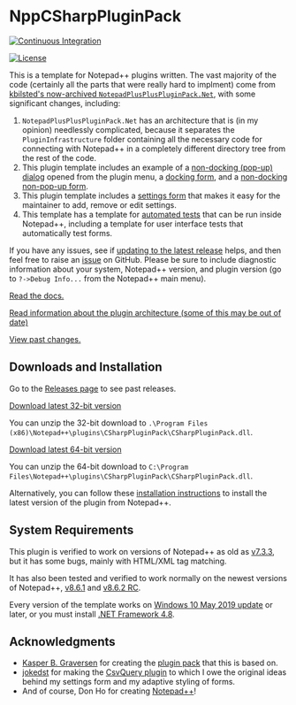 # NppCSharpPluginPack

[![Continuous Integration](https://github.com/molsonkiko/NppCSharpPluginPack/actions/workflows/CI_build.yml/badge.svg)](https://github.com/molsonkiko/NppCSharpPluginPack/actions/workflows/CI_build.yml)

[![License](http://img.shields.io/badge/License-Apache_2-red.svg?style=flat)](http://www.apache.org/licenses/LICENSE-2.0)

This is a template for Notepad++ plugins written. The vast majority of the code (certainly all the parts that were really hard to implment) come from [kbilsted's now-archived `NotepadPlusPlusPluginPack.Net`](https://github.com/kbilsted/NotepadPlusPlusPluginPack.Net), with some significant changes, including:

1. `NotepadPlusPlusPluginPack.Net` has an architecture that is (in my opinion) needlessly complicated, because it separates the `PluginInfrastructure` folder containing all the necessary code for connecting with Notepad++ in a completely different directory tree from the rest of the code.
2. This plugin template includes an example of a [non-docking (pop-up) dialog](/docs/README.md#about-form) opened from the plugin menu, a [docking form](/docs/README.md#selections-remembering-form), and a [non-docking non-pop-up form](/docs/README.md#dark-mode-test-form).
3. This plugin template includes a [settings form](/docs/README.md#settings-form) that makes it easy for the maintainer to add, remove or edit settings.
4. This template has a template for [automated tests](/docs/README.md#running-tests) that can be run inside Notepad++, including a template for user interface tests that automatically test forms.

If you have any issues, see if [updating to the latest release](https://github.com/molsonkiko/NppCSharpPluginPack/releases) helps, and then feel free to raise an [issue](https://github.com/molsonkiko/NppCSharpPluginPack/issues) on GitHub. Please be sure to include diagnostic information about your system, Notepad++ version, and plugin version (go to `?->Debug Info...` from the Notepad++ main menu).

[Read the docs.](/docs/README.md)

[Read information about the plugin architecture (some of this may be out of date)](/PluginPackArchitecture.md)

[View past changes.](/CHANGELOG.md)

## Downloads and Installation ##

Go to the [Releases page](https://github.com/molsonkiko/NppCSharpPluginPack/releases) to see past releases.

[Download latest 32-bit version](https://github.com/molsonkiko/NppCSharpPluginPack/raw/main/NppCSharpPluginPack/Release_x86.zip)

You can unzip the 32-bit download to `.\Program Files (x86)\Notepad++\plugins\CSharpPluginPack\CSharpPluginPack.dll`.

[Download latest 64-bit version](https://github.com/molsonkiko/NppCSharpPluginPack/raw/main/NppCSharpPluginPack/Release_x64.zip)

You can unzip the 64-bit download to `C:\Program Files\Notepad++\plugins\CSharpPluginPack\CSharpPluginPack.dll`.

Alternatively, you can follow these [installation instructions](https://npp-user-manual.org/docs/plugins/) to install the latest version of the plugin from Notepad++.

## System Requirements ##

This plugin is verified to work on versions of Notepad++ as old as [v7.3.3](https://notepad-plus-plus.org/downloads/v7.3.3/), but it has some bugs, mainly with HTML/XML tag matching.

It has also been tested and verified to work normally on the newest versions of Notepad++, [v8.6.1](https://notepad-plus-plus.org/downloads/v8.6.1/) and [v8.6.2 RC](https://community.notepad-plus-plus.org/topic/25341/notepad-v8-6-2-release-candidate/19).

Every version of the template works on [Windows 10 May 2019 update](https://blogs.windows.com/windowsexperience/2019/05/21/how-to-get-the-windows-10-may-2019-update/) or later, or you must install [.NET Framework 4.8](https://dotnet.microsoft.com/en-us/download/dotnet-framework/net48).

## Acknowledgments ##

* [Kasper B. Graversen](https://github.com/kbilsted) for creating the [plugin pack](https://github.com/kbilsted/NotepadPlusPlusPluginPack.Net) that this is based on.
* [jokedst](https://github.com/jokedst) for making the [CsvQuery plugin](https://github.com/jokedst/CsvQuery) to which I owe the original ideas behind my settings form and my adaptive styling of forms.
* And of course, Don Ho for creating [Notepad++](https://notepad-plus-plus.org/)!
